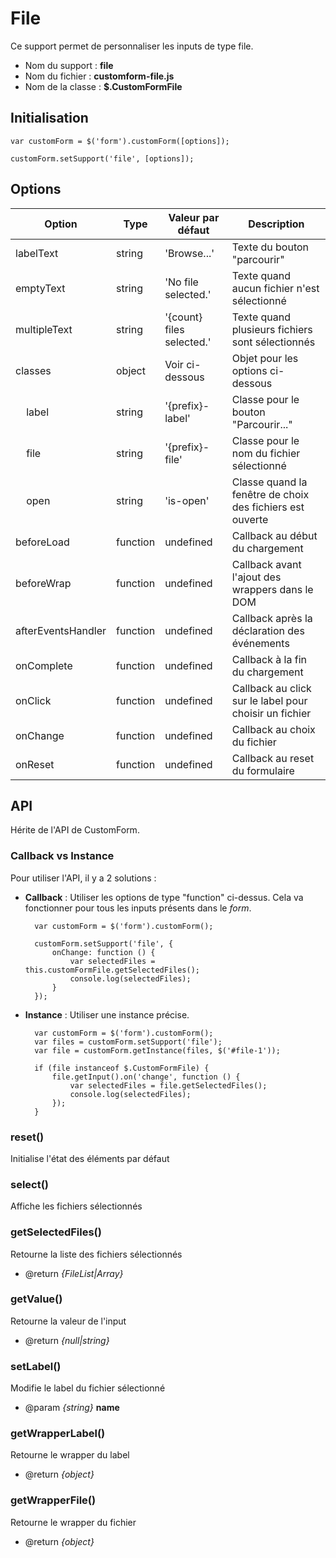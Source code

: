 # File

Ce support permet de personnaliser les inputs de type file.

* Nom du support : **file**
* Nom du fichier : **customform-file.js**
* Nom de la classe : **$.CustomFormFile**


## Initialisation

    var customForm = $('form').customForm([options]);

    customForm.setSupport('file', [options]);


## Options

| Option                        | Type     | Valeur par défaut               | Description                                               |
|-------------------------------|----------|---------------------------------|-----------------------------------------------------------|
| labelText                     | string   | 'Browse...'                     | Texte du bouton "parcourir"                               |
| emptyText                     | string   | 'No file selected.'             | Texte quand aucun fichier n'est sélectionné               |
| multipleText                  | string   | '{count} files selected.'       | Texte quand plusieurs fichiers sont sélectionnés          |
| classes                       | object   | Voir ci-dessous                 | Objet pour les options ci-dessous                         |
| &nbsp;&nbsp;&nbsp;&nbsp;label | string   | '{prefix}-label'                | Classe pour le bouton "Parcourir..."                      |
| &nbsp;&nbsp;&nbsp;&nbsp;file  | string   | '{prefix}-file'                 | Classe pour le nom du fichier sélectionné                 |
| &nbsp;&nbsp;&nbsp;&nbsp;open  | string   | 'is-open'                       | Classe quand la fenêtre de choix des fichiers est ouverte |
| beforeLoad                    | function | undefined                       | Callback au début du chargement                           |
| beforeWrap                    | function | undefined                       | Callback avant l'ajout des wrappers dans le DOM           |
| afterEventsHandler            | function | undefined                       | Callback après la déclaration des événements              |
| onComplete                    | function | undefined                       | Callback à la fin du chargement                           |
| onClick                       | function | undefined                       | Callback au click sur le label pour choisir un fichier    |
| onChange                      | function | undefined                       | Callback au choix du fichier                              |
| onReset                       | function | undefined                       | Callback au reset du formulaire                           |


## API

Hérite de l'API de CustomForm.

### Callback vs Instance

Pour utiliser l'API, il y a 2 solutions :

* **Callback** : Utiliser les options de type "function" ci-dessus. Cela va fonctionner pour tous les inputs présents dans le *form*.

        var customForm = $('form').customForm();
        
        customForm.setSupport('file', {
            onChange: function () {
                var selectedFiles = this.customFormFile.getSelectedFiles();
                console.log(selectedFiles);
            }
        });
    
* **Instance** : Utiliser une instance précise.

        var customForm = $('form').customForm();
        var files = customForm.setSupport('file');
        var file = customForm.getInstance(files, $('#file-1'));
        
        if (file instanceof $.CustomFormFile) {
            file.getInput().on('change', function () {
                var selectedFiles = file.getSelectedFiles();
                console.log(selectedFiles);
            });
        }

### reset()

Initialise l'état des éléments par défaut

### select()

Affiche les fichiers sélectionnés

### getSelectedFiles()

Retourne la liste des fichiers sélectionnés

* @return *{FileList|Array}*

### getValue()

Retourne la valeur de l'input

* @return *{null|string}*

### setLabel()

Modifie le label du fichier sélectionné

* @param *{string}* **name**

### getWrapperLabel()

Retourne le wrapper du label

* @return *{object}*

### getWrapperFile()

Retourne le wrapper du fichier

* @return *{object}*